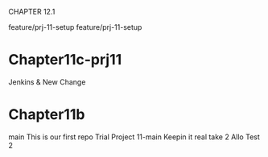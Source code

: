 CHAPTER 12.1

feature/prj-11-setup
feature/prj-11-setup
# Chapter11c-prj11
Jenkins & New Change
# Chapter11b

main
This is our first repo
Trial Project 11-main
Keepin it real
take 2
Allo
Test 2
